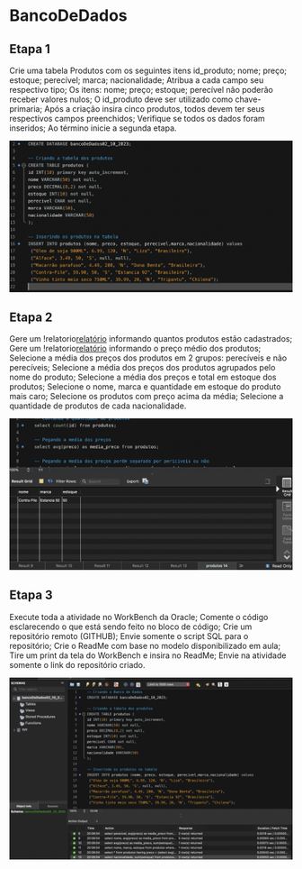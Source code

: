 # BancoDeDados

## Etapa 1

Crie uma tabela Produtos com os seguintes itens id_produto; nome; preço;
estoque; perecível; marca; nacionalidade;
Atribua a cada campo seu respectivo tipo;
Os itens: nome; preço; estoque; perecível não poderão receber valores nulos;
O id_produto deve ser utilizado como chave-primaria;
Após a criação insira cinco produtos, todos devem ter seus respectivos campos
preenchidos;
Verifique se todos os dados foram inseridos;
Ao término inicie a segunda etapa.

![Etapa 1](Etapa1.png)


## Etapa 2

Gere um !relatorio[relatório](Quantidade_De_Produtos.csv) informando quantos produtos estão cadastrados;
Gere um !relatorio[relatório](Preço_Medio.csv) informando o preço médio dos produtos;
Selecione a média dos preços dos produtos em 2 grupos: perecíveis e não
perecíveis;
Selecione a média dos preços dos produtos agrupados pelo nome do produto;
Selecione a média dos preços e total em estoque dos produtos;
Selecione o nome, marca e quantidade em estoque do produto mais caro;
Selecione os produtos com preço acima da média;
Selecione a quantidade de produtos de cada nacionalidade.

![Etapa 2](Etapa2.png)

## Etapa 3

Execute toda a atividade no WorkBench da Oracle;
Comente o código esclarecendo o que está sendo feito no bloco de código;
Crie um repositório remoto (GITHUB);
Envie somente o script SQL para o repositório;
Crie o ReadMe com base no modelo disponibilizado em aula;
Tire um print da tela do WorkBench e insira no ReadMe;
Envie na atividade somente o link do repositório criado.

![Etapa 3](PrintWorkbeanch.png)

